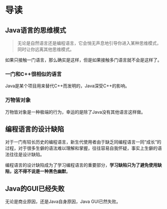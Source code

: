 # 导读

## Java语言的思维模式

>无论是自然语言还是编程语言，它会悄无声息地引导你进入某种思维模式，同时让你远离其他思维模式。

如果只接触一门语言，那么确实是这样，但是如果接触多门语言就不会是这样了。

### 一门和C++很相似的语言

Java是某个项目用来替代C++而发明的，Java深受C++的影响。

### 万物皆对象

万物皆对象是一种极端的行为，幸运的是除了Java没有其他语言这样做。

## 编程语言的设计缺陷

对于一门有较长历史的编程语言，新生代使用者由于缺乏同编程语言一同“成长”的过程，对于很多生僻的语法难以理解和掌握，往往容易自我怀疑，事实上生僻的语法往往是设计缺陷。

编程语言的设计缺陷成为了学习编程语言的重要部分，**学习缺陷只为了避免使用缺陷，这不得不说是一种黑色幽默**。

## Java的GUI已经失败

无论是商业原因，还是Java自身原因，Java GUI已然失败。